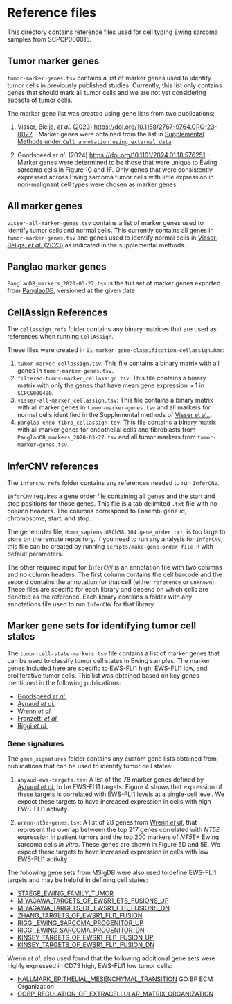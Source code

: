 # Reference files

This directory contains reference files used for cell typing Ewing sarcoma samples from SCPCP000015.

## Tumor marker genes

`tumor-marker-genes.tsv` contains a list of marker genes used to identify tumor cells in previously published studies.
Currently, this list only contains genes that should mark all tumor cells and we are not yet considering subsets of tumor cells.

The marker gene list was created using gene lists from two publications:

1. Visser, Bleijs, _et al._ (2023) https://doi.org/10.1158/2767-9764.CRC-23-0027 - Marker genes were obtained from the list in [Supplemental Methods under `Cell annotation using external data`](https://aacr.silverchair-cdn.com/aacr/content_public/journal/cancerrescommun/3/10/10.1158_2767-9764.crc-23-0027/1/crc-23-0027-s01.pdf).

2. Goodspeed _et al._ (2024) https://doi.org/10.1101/2024.01.18.576251 - Marker genes were determined to be those that were unique to Ewing sarcoma cells in Figure 1C and 1F.
Only genes that were consistently expressed across Ewing sarcoma tumor cells with little expression in non-malignant cell types were chosen as marker genes.

## All marker genes

`visser-all-marker-genes.tsv` contains a list of marker genes used to identify tumor cells and normal cells.
This currently contains all genes in `tumor-marker-genes.tsv` and genes used to identify normal cells in [Visser, Beligs, _et al._ (2023)](https://doi.org/10.1158/2767-9764.CRC-23-0027) as indicated in the supplemental methods.

## Panglao marker genes

`PanglaoDB_markers_2020-03-27.tsv` is the full set of marker genes exported from [PanglaoDB](https://panglaodb.se), versioned at the given date

## CellAssign References

The `cellassign_refs` folder contains any binary matrices that are used as references when running `CellAssign`.

These files were created in `01-marker-gene-classification-cellassign.Rmd`:

1. `tumor-marker_cellassign.tsv`: This file contains a binary matrix with all genes in `tumor-marker-genes.tsv`.
2. `filtered-tumor-marker_cellassign.tsv`: This file contains a binary matrix with only the genes that have mean gene expression > 1 in `SCPCS000490`.
3. `visser-all-marker_cellassign.tsv`: This file contains a binary matrix with all marker genes in `tumor-marker-genes.tsv` and all markers for normal cells identified in the Supplemental methods of [Visser et al.,](https://doi.org/10.1158/2767-9764.CRC-23-0027).
4. `panglao-endo-fibro_cellassign.tsv`: This file contains a binary matrix with all marker genes for endothelial cells and fibroblasts from `PanglaoDB_markers_2020-03-27.tsv` and all tumor markers from `tumor-marker-genes.tsv`.

## InferCNV references

The `infercnv_refs` folder contains any references needed to run `InferCNV`.

`InferCNV` requires a gene order file containing all genes and the start and stop positions for those genes.
This file is a tab delimited `.txt` file with no column headers.
The columns correspond to Ensembl gene id, chromosome, start, and stop.

The gene order file, `Homo_sapiens.GRCh38.104.gene_order.txt`, is too large to store on the remote repository.
If you need to run any analysis for `InferCNV`, this file can be created by running `scripts/make-gene-order-file.R` with default parameters.

The other required input for `InferCNV` is an annotation file with two columns and no column headers.
The first column contains the cell barcode and the second contains the annotation for that cell (either `reference` or `unknown`).
These files are specific for each library and depend on which cells are denoted as the reference.
Each library contains a folder with any annotations file used to run `InferCNV` for that library.

## Marker gene sets for identifying tumor cell states 

The `tumor-cell-state-markers.tsv` file contains a list of marker genes that can be used to classify tumor cell states in Ewing samples. 
The marker genes included here are specific to EWS-FLI1 high, EWS-FLI1 low, and proliferative tumor cells. 
This list was obtained based on key genes mentioned in the following publications: 

- [Goodspeed _et al._](https://doi.org/10.1101/2024.01.18.576251)
- [Aynaud _et al._](https://doi.org/10.1016/j.celrep.2020.01.049)
- [Wrenn _et al._](https://doi.org/10.1158/1078-0432.CCR-23-1111)
- [Franzetti _et al._](https://doi.org/10.1038/onc.2016.498)
- [Riggi _et al._](https://doi.org/10.1016/j.ccell.2014.10.004)

### Gene signatures 

The `gene_signatures` folder contains any custom gene lists obtained from publications that can be used to identify tumor cell states: 

1. `anyaud-ews-targets.tsv`: A list of the 78 marker genes defined by [Aynaud _et al._](https://doi.org/10.1016/j.celrep.2020.01.049) to be EWS-FLI1 targets. 
Figure 4 shows that expression of these targets is correlated with EWS-FLI1 levels at a single-cell level. 
We expect these targets to have increased expression in cells with high EWS-FLI1 activity. 

2. `wrenn-nt5e-genes.tsv`: A list of 28 genes from [Wrenn _et al._](https://doi.org/10.1158/1078-0432.CCR-23-1111) that represent the overlap between the top 217 genes correlated with _NT5E_ expression in patient tumors and the top 200 markers of _NT5E+_ Ewing sarcoma cells _in vitro_. 
These genes are shown in Figure 5D and 5E.
We expect these targets to have increased expression in cells with low EWS-FLI1 activity. 

The following gene sets from MSigDB were also used to define EWS-FLI1 targets and may be helpful in defining cell states:  

- [STAEGE_EWING_FAMILY_TUMOR](https://www.gsea-msigdb.org/gsea/msigdb/human/geneset/STAEGE_EWING_FAMILY_TUMOR.html)
- [MIYAGAWA_TARGETS_OF_EWSR1_ETS_FUSIONS_UP](https://www.gsea-msigdb.org/gsea/msigdb/human/geneset/MIYAGAWA_TARGETS_OF_EWSR1_ETS_FUSIONS_UP.html)
- [MIYAGAWA_TARGETS_OF_EWSR1_ETS_FUSIONS_DN](https://www.gsea-msigdb.org/gsea/msigdb/human/geneset/MIYAGAWA_TARGETS_OF_EWSR1_ETS_FUSIONS_DN.html)
- [ZHANG_TARGETS_OF_EWSR1_FLI1_FUSION](https://www.gsea-msigdb.org/gsea/msigdb/human/geneset/ZHANG_TARGETS_OF_EWSR1_FLI1_FUSION.html)
- [RIGGI_EWING_SARCOMA_PROGENITOR_UP](https://www.gsea-msigdb.org/gsea/msigdb/human/geneset/RIGGI_EWING_SARCOMA_PROGENITOR_UP.html) 
- [RIGGI_EWING_SARCOMA_PROGENITOR_DN](https://www.gsea-msigdb.org/gsea/msigdb/human/geneset/RIGGI_EWING_SARCOMA_PROGENITOR_DN.html) 
- [KINSEY_TARGETS_OF_EWSR1_FLI1_FUSION_UP](https://www.gsea-msigdb.org/gsea/msigdb/human/geneset/KINSEY_TARGETS_OF_EWSR1_FLII_FUSION_UP.html)
- [KINSEY_TARGETS_OF_EWSR1_FLI1_FUSION_DN](https://www.gsea-msigdb.org/gsea/msigdb/human/geneset/KINSEY_TARGETS_OF_EWSR1_FLII_FUSION_DN.html)

Wrenn _et al._ also used found that the following additional gene sets were highly expressed in CD73 high, EWS-FLI1 low tumor cells: 

- [HALLMARK_EPITHELIAL_MESENCHYMAL_TRANSITION](https://www.gsea-msigdb.org/gsea/msigdb/human/geneset/HALLMARK_EPITHELIAL_MESENCHYMAL_TRANSITION.html)
GO:BP ECM Organization 
- [GOBP_REGULATION_OF_EXTRACELLULAR_MATRIX_ORGANIZATION](https://www.gsea-msigdb.org/gsea/msigdb/human/geneset/GOBP_REGULATION_OF_EXTRACELLULAR_MATRIX_ORGANIZATION.html)
